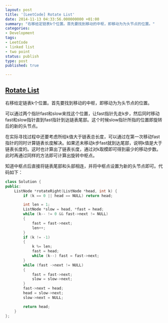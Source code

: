 ```yaml
---
layout: post
title: '[LeetCode] Rotate List'
date: 2014-11-13 04:33:56.000000000 +01:00
summary: "右移给定链表k个位置。首先要找到移动的中枢，即移动为为头节点的位置。"
categories:
- Development
tags:
- LeetCode
- linked list
- two point
status: publish
type: post
published: true

---
```


## [Rotate List](https://oj.leetcode.com/problems/rotate-list/)

右移给定链表k个位置。首先要找到移动的中枢，即移动为为头节点的位置。

可以通过两个指针fast和slow来找这个位置，让fast指针先走k步，然后同时移动fast和slow指针直到fast指针到达链表尾部。这个时候slow指针所指的位置即旋转后的新的头节点。

在实际寻找过程中还要考虑所给k值大于链表总长度，可以通过在第一次移动fast指针的同时计算链表长度解决。如果还未移动k步fast就到达尾部，说明k值是大于链表长度的。这时也计算出了链表长度，通过对k取模即可得到最少的移动步数。此时再通过同样的方法即可计算出旋转中枢点。

知道中枢点后直接将链表尾部和头部相连，并将中枢点设置为新的头节点即可。代码如下：

```c++
class Solution {
public:
    ListNode *rotateRight(ListNode *head, int k) {
        if (k == 0 || head == NULL) return head;

        int len = 1;
        ListNode *slow = head, *fast = head;
        while (k-- != 0 && fast->next != NULL)
        {
            fast = fast->next;
            len++;
        }
        if (k != -1)
        {
            k %= len;
            fast = head;
            while (k--) fast = fast->next;
        }
        while (fast ->next != NULL)
        {
            fast = fast->next;
            slow = slow->next;
        }
        fast->next = head;
        head = slow->next;
        slow->next = NULL;

        return head;
    }
};
```